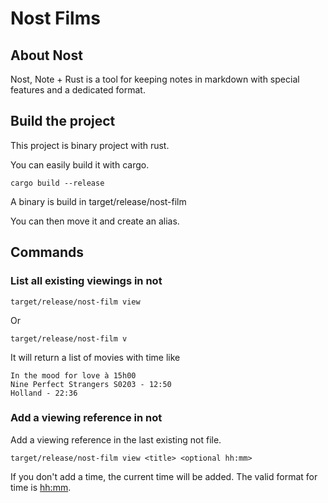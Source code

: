 # Nost Films

## About Nost

Nost, Note + Rust is a tool for keeping notes in markdown with special features and a dedicated format.

## Build the project

This project is binary project with rust.

You can easily build it with cargo.

```
cargo build --release 
```
A binary is build in target/release/nost-film

You can then move it and create an alias.

## Commands

### List all existing viewings in not

```
target/release/nost-film view
```

Or

```
target/release/nost-film v
```

It will return a list of movies with time like

```
In the mood for love à 15h00
Nine Perfect Strangers S0203 - 12:50
Holland - 22:36
```

### Add a viewing reference in not

Add a viewing reference in the last existing not file.


```
target/release/nost-film view <title> <optional hh:mm>
```

If you don't add a time, the current time will be added.
The valid format for time is <hh:mm>.